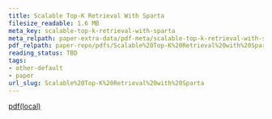 ```yaml
---
title: Scalable Top-K Retrieval With Sparta
filesize_readable: 1.6 MB
meta_key: scalable-top-k-retrieval-with-sparta
meta_relpath: paper-extra-data/pdf-meta/scalable-top-k-retrieval-with-sparta.yaml
pdf_relpath: paper-repo/pdfs/Scalable%20Top-K%20Retrieval%20with%20Sparta.pdf
reading_status: TBD
tags:
- other-default
- paper
url_slug: Scalable%20Top-K%20Retrieval%20with%20Sparta
---
```


[pdf(local)](../../paper-repo/pdfs/Scalable%20Top-K%20Retrieval%20with%20Sparta.pdf)
